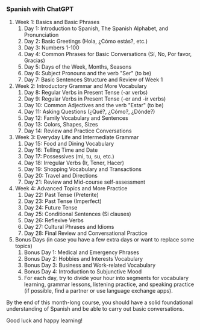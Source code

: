 ### Spanish with ChatGPT

1. Week 1: Basics and Basic Phrases
    1. Day 1: Introduction to Spanish, The Spanish Alphabet, and Pronunciation
    2. Day 2: Basic Greetings (Hola, ¿Cómo estás?, etc.)
    3. Day 3: Numbers 1-100
    4. Day 4: Common Phrases for Basic Conversations (Sí, No, Por favor, Gracias)
    5. Day 5: Days of the Week, Months, Seasons
    6. Day 6: Subject Pronouns and the verb "Ser" (to be)
    7. Day 7: Basic Sentences Structure and Review of Week 1
2. Week 2: Introductory Grammar and More Vocabulary
    1. Day 8: Regular Verbs in Present Tense (-ar verbs)
    2. Day 9: Regular Verbs in Present Tense (-er and -ir verbs)
    3. Day 10: Common Adjectives and the verb "Estar" (to be)
    4. Day 11: Asking Questions (¿Qué?, ¿Cómo?, ¿Dónde?)
    5. Day 12: Family Vocabulary and Sentences
    6. Day 13: Colors, Shapes, Sizes
    7. Day 14: Review and Practice Conversations
3. Week 3: Everyday Life and Intermediate Grammar
    1. Day 15: Food and Dining Vocabulary
    2. Day 16: Telling Time and Date
    3. Day 17: Possessives (mi, tu, su, etc.)
    4. Day 18: Irregular Verbs (Ir, Tener, Hacer)
    5. Day 19: Shopping Vocabulary and Transactions
    6. Day 20: Travel and Directions
    7. Day 21: Review and Mid-course self-assessment
4. Week 4: Advanced Topics and More Practice
    1. Day 22: Past Tense (Preterite)
    2. Day 23: Past Tense (Imperfect)
    3. Day 24: Future Tense
    4. Day 25: Conditional Sentences (Si clauses)
    5. Day 26: Reflexive Verbs
    6. Day 27: Cultural Phrases and Idioms
    7. Day 28: Final Review and Conversational Practice
5. Bonus Days (in case you have a few extra days or want to replace some topics)
    1. Bonus Day 1: Medical and Emergency Phrases
    2. Bonus Day 2: Hobbies and Interests Vocabulary
    3. Bonus Day 3: Business and Work-related Vocabulary
    4. Bonus Day 4: Introduction to Subjunctive Mood
    5. For each day, try to divide your hour into segments for vocabulary learning, grammar lessons, listening practice, and speaking practice (if possible, find a partner or use language exchange apps).

By the end of this month-long course, you should have a solid foundational understanding of Spanish and be able to carry out basic conversations.

Good luck and happy learning!